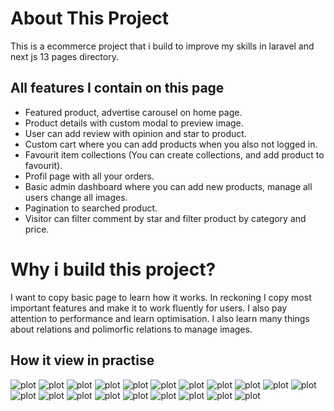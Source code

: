 # About This Project

This is a ecommerce project that i build to improve my skills in laravel and next js 13 pages directory.

## All features I contain on this page
- Featured product, advertise carousel on home page.
- Product details with custom modal to preview image.
- User can add review with opinion and star to product.
- Custom cart where you can add products when you also not logged in.
- Favourit item collections (You can create collections, and add product to favourit).
- Profil page with all your orders.
- Basic admin dashboard where you can add new products, manage all users change all images.
- Pagination to searched product.
- Visitor can filter comment by star and filter product by category and price.

# Why i build this project?
I want to copy basic page to learn how it works. In reckoning I copy most important features and make it to work fluently for users. I also pay attention to performance and learn optimisation. I also learn many things about relations and polimorfic relations to manage images.

## How it view in practise

![plot](./gitignoreImages/1.png)
![plot](./gitignoreImages/2.png)
![plot](./gitignoreImages/3.png)
![plot](./gitignoreImages/4.png)
![plot](./gitignoreImages/5.png)
![plot](./gitignoreImages/6.png)
![plot](./gitignoreImages/7.png)
![plot](./gitignoreImages/8.png)
![plot](./gitignoreImages/9.png)
![plot](./gitignoreImages/10.png)
![plot](./gitignoreImages/11.png)
![plot](./gitignoreImages/12.png)
![plot](./gitignoreImages/13.png)
![plot](./gitignoreImages/14.png)
![plot](./gitignoreImages/15.png)
![plot](./gitignoreImages/16.png)
![plot](./gitignoreImages/17.png)
![plot](./gitignoreImages/18.png)
![plot](./gitignoreImages/19.png)
![plot](./gitignoreImages/20.png)